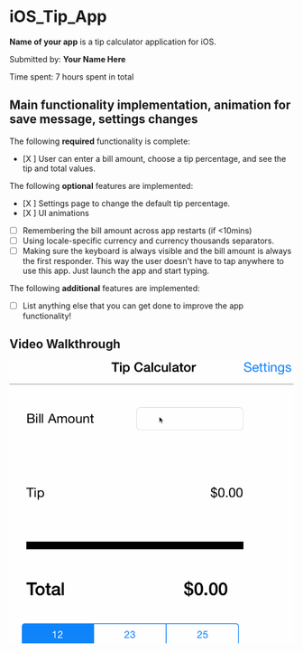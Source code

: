 # iOS_Tip_App
**Name of your app** is a tip calculator application for iOS.

Submitted by: **Your Name Here**

Time spent: 7 hours spent in total

## Main functionality implementation, animation for save message, settings changes

The following **required** functionality is complete:
* [X ] User can enter a bill amount, choose a tip percentage, and see the tip and total values.

The following **optional** features are implemented:
* [X ] Settings page to change the default tip percentage.
* [X ] UI animations
* [ ] Remembering the bill amount across app restarts (if <10mins)
* [ ] Using locale-specific currency and currency thousands separators.
* [ ] Making sure the keyboard is always visible and the bill amount is always the first responder. This way the user doesn't have to tap anywhere to use this app. Just launch the app and start typing.

The following **additional** features are implemented:

- [ ] List anything else that you can get done to improve the app functionality!


## Video Walkthrough 

![alt tag](tip.gif)



